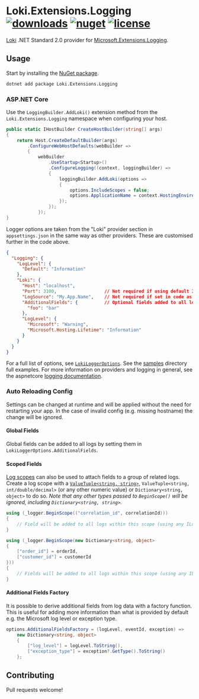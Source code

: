 # Loki.Extensions.Logging [![downloads](https://img.shields.io/nuget/dt/Loki.Extensions.Logging?style=flat-square)](https://www.nuget.org/packages/Loki.Extensions.Logging) [![nuget](https://img.shields.io/nuget/v/Loki.Extensions.Logging.svg?style=flat-square)](https://www.nuget.org/packages/Loki.Extensions.Logging) [![license](https://img.shields.io/github/license/vermilion/Loki.Extensions.Logging.svg?style=flat-square)](https://github.com/vermilion/Loki.Extensions.Logging/blob/master/LICENSE.md)

[Loki](https://grafana.com/docs/loki/latest/) .NET Standard 2.0 provider for [Microsoft.Extensions.Logging](https://docs.microsoft.com/en-us/dotnet/core/extensions/logging).

## Usage

Start by installing the [NuGet package](https://www.nuget.org/packages/Loki.Extensions.Logging).

```sh
dotnet add package Loki.Extensions.Logging
```

### ASP.NET Core

Use the `LoggingBuilder.AddLoki()` extension method from the `Loki.Extensions.Logging` namespace when configuring your host.

```csharp
public static IHostBuilder CreateHostBuilder(string[] args)
{
    return Host.CreateDefaultBuilder(args)
        .ConfigureWebHostDefaults(webBuilder =>
        {
            webBuilder
                .UseStartup<Startup>()
                .ConfigureLogging((context, loggingBuilder) =>
                {
                    loggingBuilder.AddLoki(options =>
                    {
                        options.IncludeScopes = false;
                        options.ApplicationName = context.HostingEnvironment.ApplicationName;
                    });
                });
            });
}
```

Logger options are taken from the "Loki" provider section in `appsettings.json` in the same way as other providers. These are customised further in the code above.

```json
{
  "Logging": {
    "LogLevel": {
      "Default": "Information"
    },
    "Loki": {
      "Host": "localhost",
      "Port": 3100,                  // Not required if using default 3100.
      "LogSource": "My.App.Name",    // Not required if set in code as above.
      "AdditionalFields": {          // Optional fields added to all logs.
        "foo": "bar"
      },
      "LogLevel": {
        "Microsoft": "Warning",
        "Microsoft.Hosting.Lifetime": "Information"
      }
    }
  }
}
```

For a full list of options, see [`LokiLoggerOptions`](src/Loki.Extensions.Logging/Options/LokiLoggerOptions.cs). See the [samples](/samples) directory full examples. For more information on providers and logging in general, see the aspnetcore [logging documentation](https://docs.microsoft.com/en-us/aspnet/core/fundamentals/logging).

### Auto Reloading Config

Settings can be changed at runtime and will be applied without the need for restarting your app. In the case of invalid config (e.g. missing hostname) the change will be ignored.

#### Global Fields

Global fields can be added to all logs by setting them in `LokiLoggerOptions.AdditionalFields`.

#### Scoped Fields

[Log scopes](https://learn.microsoft.com/en-us/aspnet/core/fundamentals/logging/?view=aspnetcore-7.0#logscopes) can also be used to attach fields to a group of related logs. Create a log scope with a [`ValueTuple<string, string>`](https://blogs.msdn.microsoft.com/dotnet/2017/03/09/new-features-in-c-7-0/), `ValueTuple<string, int/double/decimal>` (or any other numeric value) or `Dictionary<string, object>` to do so. _Note that any other types passed to `BeginScope()` will be ignored, including `Dictionary<string, string>`._

```csharp
using (_logger.BeginScope(("correlation_id", correlationId)))
{
    // Field will be added to all logs within this scope (using any ILogger<T> instance).
}

using (_logger.BeginScope(new Dictionary<string, object>
{
    ["order_id"] = orderId,
    ["customer_id"] = customerId
}))
{
    // Fields will be added to all logs within this scope (using any ILogger<T> instance).
}
```

#### Additional Fields Factory

It is possible to derive additional fields from log data with a factory function. This is useful for adding more information than what is provided by default e.g. the Microsoft log level or exception type.

```csharp
options.AdditionalFieldsFactory = (logLevel, eventId, exception) =>
    new Dictionary<string, object>
    {
        ["log_level"] = logLevel.ToString(),
        ["exception_type"] = exception?.GetType().ToString()
    };
```

## Contributing

Pull requests welcome!